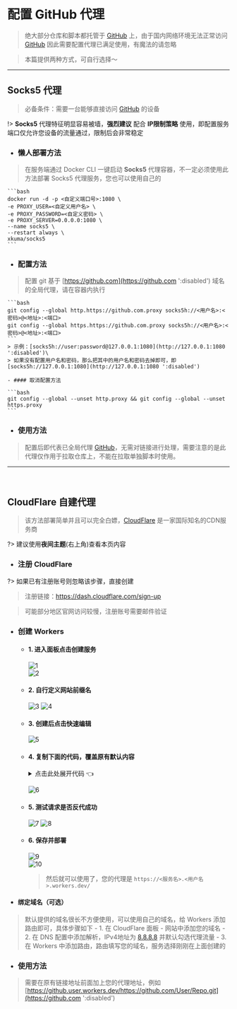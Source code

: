 # 配置 GitHub 代理
> 绝大部分仓库和脚本都托管于 [GitHub](https://github.com) 上，由于国内网络环境无法正常访问 [GitHub](https://github.com ':disabled') 因此需要配置代理已满足使用，有魔法的请忽略

> 本篇提供两种方式，可自行选择～

***

## Socks5 代理

> 必备条件：需要一台能够直接访问 [GitHub](https://github.com ':disabled') 的设备

!> **Socks5** 代理特征明显容易被墙，**强烈建议** 配合 **IP限制策略** 使用，即配置服务端口仅允许您设备的流量通过，限制后会非常稳定

- ### 懒人部署方法 <!-- {docsify-ignore} -->
> 在服务端通过 Docker CLI 一键启动 **Socks5** 代理容器，不一定必须使用此方法部署 Socks5 代理服务，您也可以使用自己的

    ```bash
    docker run -d -p <自定义端口号>:1080 \
    -e PROXY_USER=<自定义用户名> \
    -e PROXY_PASSWORD=<自定义密码> \
    -e PROXY_SERVER=0.0.0.0:1080 \
    --name socks5 \
    --restart always \
    xkuma/socks5
    ```

- ### 配置方法 <!-- {docsify-ignore} -->
> 配置 git 基于 [https://github.com](https://github.com ':disabled') 域名的全局代理，请在容器内执行

    ```bash
    git config --global http.https://github.com.proxy socks5h://<用户名>:<密码>@<地址>:<端口>
    git config --global https.https://github.com.proxy socks5h://<用户名>:<密码>@<地址>:<端口>
    ```
    > 示例：[socks5h://user:password@127.0.0.1:1080](http://127.0.0.1:1080 ':disabled')\
    > 如果没有配置用户名和密码，那么把其中的用户名和密码去掉即可，即 [socks5h://127.0.0.1:1080](http://127.0.0.1:1080 ':disabled')

    - #### 取消配置方法

    ```bash
    git config --global --unset http.proxy && git config --global --unset https.proxy
    ```

- ### 使用方法 <!-- {docsify-ignore} -->
> 配置后即代表已全局代理 [GitHub](https://github.com ':disabled')，无需对链接进行处理，需要注意的是此代理仅作用于拉取仓库上，不能在拉取单独脚本时使用。

***

ㅤ

## CloudFlare 自建代理

> 该方法部署简单并且可以完全白嫖，[CloudFlare](https://www.cloudflare.com/zh-cn) 是一家国际知名的CDN服务商

?> 建议使用**夜间主题**(右上角)查看本页内容

- ### 注册 CloudFlare <!-- {docsify-ignore} -->

?> 如果已有注册账号则忽略该步骤，直接创建

> 注册链接：https://dash.cloudflare.com/sign-up

> 可能部分地区官网访问较慢，注册账号需要邮件验证

- ### 创建 Workers <!-- {docsify-ignore} -->

  - #### 1. 进入面板点击创建服务 <!-- {docsify-ignore} -->

    ![1](../img/proxy/1.png)\
    ![2](../img/proxy/2.png ':size=1050x450')

  - #### 2. 自行定义网站前缀名 <!-- {docsify-ignore} -->

    ![3](../img/proxy/3.jpeg ':size=1050x450')
    ![4](../img/proxy/4.png ':size=1050x150')

  - #### 3. 创建后点击快速编辑 <!-- {docsify-ignore} -->

    ![5](../img/proxy/5.png ':size=1050x450')

  - #### 4. 复制下面的代码，覆盖原有默认内容 <!-- {docsify-ignore} -->

    <details>

    <summary>点击此处展开代码 👈</summary>

    ```javascript
    'use strict'
    
    /**
     * static files (404.html, sw.js, conf.js)
     */
    const ASSET_URL = 'https://github.com/'
    // 前缀，如果自定义路由为example.com/gh/*，将PREFIX改为 '/gh/'，注意，少一个杠都会错！
    const PREFIX = '/'
    // git使用cnpmjs镜像、分支文件使用jsDelivr镜像的开关，0为关闭，默认开启
    const Config = {
        jsdelivr: 0,
        cnpmjs: 0
    }
    
    /** @type {RequestInit} */
    const PREFLIGHT_INIT = {
        status: 204,
        headers: new Headers({
            'access-control-allow-origin': '*',
            'access-control-allow-methods': 'GET,POST,PUT,PATCH,TRACE,DELETE,HEAD,OPTIONS',
            'access-control-max-age': '1728000',
        }),
    }
    
    const exp1 = /^(?:https?:\/\/)?github\.com\/.+?\/.+?\/(?:releases|archive)\/.*$/i
    const exp2 = /^(?:https?:\/\/)?github\.com\/.+?\/.+?\/(?:blob|raw)\/.*$/i
    const exp3 = /^(?:https?:\/\/)?github\.com\/.+?\/.+?\/(?:info|git-).*$/i
    const exp4 = /^(?:https?:\/\/)?raw\.(?:githubusercontent|github)\.com\/.+?\/.+?\/.+?\/.+$/i
    const exp5 = /^(?:https?:\/\/)?gist\.(?:githubusercontent|github)\.com\/.+?\/.+?\/.+$/i
    
    /**
     * @param {any} body
     * @param {number} status
     * @param {Object<string, string>} headers
     */
    function makeRes(body, status = 200, headers = {}) {
        headers['access-control-allow-origin'] = '*'
        return new Response(body, {status, headers})
    }
    
    /**
     * @param {string} urlStr
     */
    function newUrl(urlStr) {
        try {
            return new URL(urlStr)
        } catch (err) {
            return null
        }
    }
    
    addEventListener('fetch', e => {
        const ret = fetchHandler(e)
            .catch(err => makeRes('cfworker error:\n' + err.stack, 502))
        e.respondWith(ret)
    })
    
    function checkUrl(u) {
        for (let i of [exp1, exp2, exp3, exp4, exp5, ]) {
            if (u.search(i) === 0) {
                return true
            }
        }
        return false
    }
    
    /**
     * @param {FetchEvent} e
     */
    async function fetchHandler(e) {
        const req = e.request
        const urlStr = req.url
        const urlObj = new URL(urlStr)
        let path = urlObj.searchParams.get('q')
        if (path) {
            return Response.redirect('https://' + urlObj.host + PREFIX + path, 301)
        }
        // cfworker 会把路径中的 `//` 合并成 `/`
        path = urlObj.href.substr(urlObj.origin.length + PREFIX.length).replace(/^https?:\/+/, 'https://')
        if (path.search(exp1) === 0 || path.search(exp5) === 0 || !Config.cnpmjs && (path.search(exp3) === 0 || path.search(exp4) === 0)) {
            return httpHandler(req, path)
        } else if (path.search(exp2) === 0) {
            if (Config.jsdelivr) {
                const newUrl = path.replace('/blob/', '@').replace(/^(?:https?:\/\/)?github\.com/, 'https://cdn.jsdelivr.net/gh')
                return Response.redirect(newUrl, 302)
            } else {
                path = path.replace('/blob/', '/raw/')
                return httpHandler(req, path)
            }
        } else if (path.search(exp3) === 0) {
            const newUrl = path.replace(/^(?:https?:\/\/)?github\.com/, 'https://github.com.cnpmjs.org')
            return Response.redirect(newUrl, 302)
        } else if (path.search(exp4) === 0) {
            const newUrl = path.replace(/(?<=com\/.+?\/.+?)\/(.+?\/)/, '@$1').replace(/^(?:https?:\/\/)?raw\.(?:githubusercontent|github)\.com/, 'https://cdn.jsdelivr.net/gh')
            return Response.redirect(newUrl, 302)
        } else {
            return fetch(ASSET_URL + path)
        }
    }
    
    /**
     * @param {Request} req
     * @param {string} pathname
     */
    function httpHandler(req, pathname) {
        const reqHdrRaw = req.headers
    
        // preflight
        if (req.method === 'OPTIONS' &&
            reqHdrRaw.has('access-control-request-headers')
        ) {
            return new Response(null, PREFLIGHT_INIT)
        }
    
        const reqHdrNew = new Headers(reqHdrRaw)
    
        let urlStr = pathname
        if (urlStr.startsWith('github')) {
            urlStr = 'https://' + urlStr
        }
        const urlObj = newUrl(urlStr)
    
        /** @type {RequestInit} */
        const reqInit = {
            method: req.method,
            headers: reqHdrNew,
            redirect: 'manual',
            body: req.body
        }
        return proxy(urlObj, reqInit)
    }
    
    /**
     *
     * @param {URL} urlObj
     * @param {RequestInit} reqInit
     */
    async function proxy(urlObj, reqInit) {
        const res = await fetch(urlObj.href, reqInit)
        const resHdrOld = res.headers
        const resHdrNew = new Headers(resHdrOld)
    
        const status = res.status
    
        if (resHdrNew.has('location')) {
            let _location = resHdrNew.get('location')
            if (checkUrl(_location))
                resHdrNew.set('location', PREFIX + _location)
            else {
                reqInit.redirect = 'follow'
                return proxy(newUrl(_location), reqInit)
            }
        }
        resHdrNew.set('access-control-expose-headers', '*')
        resHdrNew.set('access-control-allow-origin', '*')
    
        resHdrNew.delete('content-security-policy')
        resHdrNew.delete('content-security-policy-report-only')
        resHdrNew.delete('clear-site-data')
    
        return new Response(res.body, {
            status,
            headers: resHdrNew,
        })
    }
    ```

    </details>

    ![6](../img/proxy/6.png ':size=1050x450')

  - #### 5. 测试请求是否反代成功 <!-- {docsify-ignore} -->

    ![7](../img/proxy/7.png ':size=1050x450')
    ![8](../img/proxy/8.png ':size=1050x450')

  - #### 6. 保存并部署 <!-- {docsify-ignore} -->

    ![9](../img/proxy/9.png)\
    ![10](../img/proxy/10.png)

    > 然后就可以使用了，您的代理是 `https://<服务名>.<用户名>.workers.dev/`

- #### 绑定域名（可选） <!-- {docsify-ignore} -->
> 默认提供的域名很长不方便使用，可以使用自己的域名，给 Workers 添加路由即可，具体步骤如下
    - 1. 在 CloudFlare 面板 - 网站中添加您的域名
    - 2. 在 DNS 配置中添加解析，IPv4地址为 [8.8.8.8](8.8.8.8 ':disabled') 并默认勾选代理流量
    - 3. 在 Workers 中添加路由，路由填写您的域名，服务选择刚刚在上面创建的

- ### 使用方法 <!-- {docsify-ignore} -->
> 需要在原有链接地址前面加上您的代理地址，例如 [https://github.user.workers.dev/https://github.com/User/Repo.git](https://github.com ':disabled')
